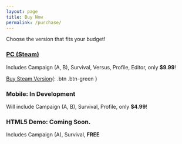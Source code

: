 ```yaml
---
layout: page
title: Buy Now
permalink: /purchase/
---
```


Choose the version that fits your budget!

### [PC (Steam)](https://store.steampowered.com/app/3299900)
Includes Campaign (A, B), Survival, Versus, Profile, Editor, only **$9.99**!

[Buy Steam Version](https://store.steampowered.com/app/3299900){: .btn .btn-green }

### Mobile: **In Development**

Will include Campaign (A, B), Survival, Profile, only **$4.99**!

### HTML5 Demo: **Coming Soon.**

Includes Campaign (A), Survival, **FREE**

